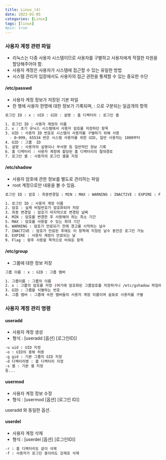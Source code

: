 ```yaml
---
title: Linux_(4)
date: 2023-01-05
categories: [Linux]
tags: [linux]
#pin: true
---
```


### 사용자 계정 관련 파일

- 리눅스는 다중 사용자 시스템이므로 사용자를 구별하고 사용자에게 적절한 자원을 할당해주어야 함.
- 사용자 계정은 사용자가 시스템에 접근할 수 있는 유일한 방법
- 시스템 관리자 입장에서도 사용자의 접근 권한을 통제할 수 있는 중요한 수단

#### /etc/passwd

- 사용자 계정 정보가 저장된 기본 파일
- 한 행에 사용자 한명에 대한 정보가 기록되며, : 으로 구분되는 일곱개의 항목

```bash
로그인 ID : x : UID : GID : 설명 : 홈 디렉터리 : 로그인 셸

1. 로그인 ID : 사용자 계정의 이름
2. x : 초기 유닉스 시스템에서 사용자 암호를 저장하던 항목
3. UID : 사용자 ID 번호로 시스템이 사용자를 구별하기 위해 사용
  - 0~999, 65534 번은 시스템 사용자를 위한 UID, 일반 사용자는 1000부터
4. GID : 그룹  ID
5. 설명 : 사용자의 실명이나 부서명 등 일반적인 정보 기록
6. 홈 디렉터리 : 사용자 계정에 할당된 홈 디렉터리의 절대경로
7. 로그인 셸 : 사용자의 로그인 셸을 지정
```

#### /etc/shadow

- 사용자 암호에 관한 정보를 별도로 관리하는 파일
- root 계정으로만 내용을 볼 수 있음.

```bash
로그인 ID : 암호 : 최종변경일 : MIN : MAX : WARNING : INACTIVE : EXPIRE : Flag

1. 로그인 ID : 사용자 계정 이름
2. 암호 : 실제 비밀번호가 암호화되어 저장
3. 최종 변경일 : 암호가 마지막으로 변경된 날짜
4. MIN : 암호를 변경한 후 사용해야 하는 최소 기간
5. MAX : 암호를 사용할 수 있는 최대 기간
6. WARNING : 암호가 만료되기 전에 경고를 시작하는 날수
7. INACTIVE : 암호가 만료된 후에도 이 항목에 지정된 날수 동안은 로그인 가능
8. EXPIRE : 사용자 계정이 만료되는 날
9. Flag : 향후 사용할 목적으로 비워둔 항목
```

#### /etc/group

- 그룹에 대한 정보 저장

```bash
그룹 이름 : x : GID : 그룹 멤버

1. 그룹이름 : 그룹의 이름
2. x : 그룹의 암호를 저장 (여기에 암호화된 그룹암호를 저장하거나 /etc/gshadow 파일에 그룹암호 저장)
3. GID : 그룹을 식별하는 번호
4. 그룹 멤버 : 그룹에 속한 멤버들의 사용자 계정 이름이며 쉼표로 사용자를 구별
```

### 사용자 계정 관리 명령

#### useradd

- 사용자 계정 생성
- 형식 : [useradd [옵션] [로그인ID]]

```bash
-u uid : UID 지정
-o : UID의 중복 허용
-g gid : 기본 그룹의 GID 지정
-d 디렉터리명 : 홈 디렉터리 지정
-s 셸 : 기본 셸 지정
등...
```

#### usermod

- 사용자 계정 정보 수정
- 형식 : [usermod [옵션] [로그인 ID]]

useradd 와 동일한 옵션.

#### userdel

- 사용자 계정 삭제
- 형식 : [userdel [옵션] [로그인ID]]

```bash
-r : 홈 디렉터리도 같이 삭제
-f : 사용자가 로그인 중이어도 강제로 삭제
```
